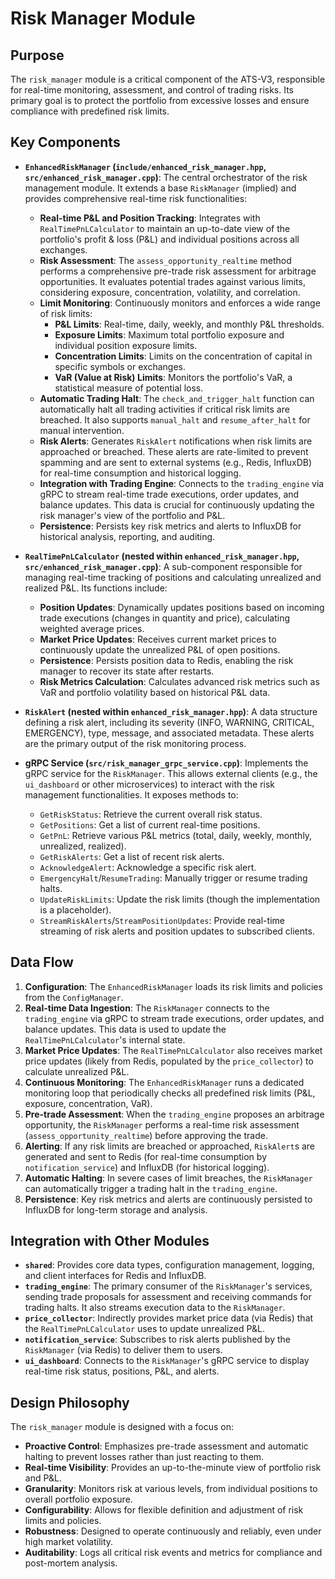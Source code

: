 # Risk Manager Module

## Purpose

The `risk_manager` module is a critical component of the ATS-V3, responsible for real-time monitoring, assessment, and control of trading risks. Its primary goal is to protect the portfolio from excessive losses and ensure compliance with predefined risk limits.

## Key Components

-   **`EnhancedRiskManager` (`include/enhanced_risk_manager.hpp`, `src/enhanced_risk_manager.cpp`)**:
    The central orchestrator of the risk management module. It extends a base `RiskManager` (implied) and provides comprehensive real-time risk functionalities:
    -   **Real-time P&L and Position Tracking**: Integrates with `RealTimePnLCalculator` to maintain an up-to-date view of the portfolio's profit & loss (P&L) and individual positions across all exchanges.
    -   **Risk Assessment**: The `assess_opportunity_realtime` method performs a comprehensive pre-trade risk assessment for arbitrage opportunities. It evaluates potential trades against various limits, considering exposure, concentration, volatility, and correlation.
    -   **Limit Monitoring**: Continuously monitors and enforces a wide range of risk limits:
        -   **P&L Limits**: Real-time, daily, weekly, and monthly P&L thresholds.
        -   **Exposure Limits**: Maximum total portfolio exposure and individual position exposure limits.
        -   **Concentration Limits**: Limits on the concentration of capital in specific symbols or exchanges.
        -   **VaR (Value at Risk) Limits**: Monitors the portfolio's VaR, a statistical measure of potential loss.
    -   **Automatic Trading Halt**: The `check_and_trigger_halt` function can automatically halt all trading activities if critical risk limits are breached. It also supports `manual_halt` and `resume_after_halt` for manual intervention.
    -   **Risk Alerts**: Generates `RiskAlert` notifications when risk limits are approached or breached. These alerts are rate-limited to prevent spamming and are sent to external systems (e.g., Redis, InfluxDB) for real-time consumption and historical logging.
    -   **Integration with Trading Engine**: Connects to the `trading_engine` via gRPC to stream real-time trade executions, order updates, and balance updates. This data is crucial for continuously updating the risk manager's view of the portfolio and P&L.
    -   **Persistence**: Persists key risk metrics and alerts to InfluxDB for historical analysis, reporting, and auditing.

-   **`RealTimePnLCalculator` (nested within `enhanced_risk_manager.hpp`, `src/enhanced_risk_manager.cpp`)**:
    A sub-component responsible for managing real-time tracking of positions and calculating unrealized and realized P&L. Its functions include:
    -   **Position Updates**: Dynamically updates positions based on incoming trade executions (changes in quantity and price), calculating weighted average prices.
    -   **Market Price Updates**: Receives current market prices to continuously update the unrealized P&L of open positions.
    -   **Persistence**: Persists position data to Redis, enabling the risk manager to recover its state after restarts.
    -   **Risk Metrics Calculation**: Calculates advanced risk metrics such as VaR and portfolio volatility based on historical P&L data.

-   **`RiskAlert` (nested within `enhanced_risk_manager.hpp`)**:
    A data structure defining a risk alert, including its severity (INFO, WARNING, CRITICAL, EMERGENCY), type, message, and associated metadata. These alerts are the primary output of the risk monitoring process.

-   **gRPC Service (`src/risk_manager_grpc_service.cpp`)**:
    Implements the gRPC service for the `RiskManager`. This allows external clients (e.g., the `ui_dashboard` or other microservices) to interact with the risk management functionalities. It exposes methods to:
    -   `GetRiskStatus`: Retrieve the current overall risk status.
    -   `GetPositions`: Get a list of current real-time positions.
    -   `GetPnL`: Retrieve various P&L metrics (total, daily, weekly, monthly, unrealized, realized).
    -   `GetRiskAlerts`: Get a list of recent risk alerts.
    -   `AcknowledgeAlert`: Acknowledge a specific risk alert.
    -   `EmergencyHalt`/`ResumeTrading`: Manually trigger or resume trading halts.
    -   `UpdateRiskLimits`: Update the risk limits (though the implementation is a placeholder).
    -   `StreamRiskAlerts`/`StreamPositionUpdates`: Provide real-time streaming of risk alerts and position updates to subscribed clients.

## Data Flow

1.  **Configuration**: The `EnhancedRiskManager` loads its risk limits and policies from the `ConfigManager`.
2.  **Real-time Data Ingestion**: The `RiskManager` connects to the `trading_engine` via gRPC to stream trade executions, order updates, and balance updates. This data is used to update the `RealTimePnLCalculator`'s internal state.
3.  **Market Price Updates**: The `RealTimePnLCalculator` also receives market price updates (likely from Redis, populated by the `price_collector`) to calculate unrealized P&L.
4.  **Continuous Monitoring**: The `EnhancedRiskManager` runs a dedicated monitoring loop that periodically checks all predefined risk limits (P&L, exposure, concentration, VaR).
5.  **Pre-trade Assessment**: When the `trading_engine` proposes an arbitrage opportunity, the `RiskManager` performs a real-time risk assessment (`assess_opportunity_realtime`) before approving the trade.
6.  **Alerting**: If any risk limits are breached or approached, `RiskAlert`s are generated and sent to Redis (for real-time consumption by `notification_service`) and InfluxDB (for historical logging).
7.  **Automatic Halting**: In severe cases of limit breaches, the `RiskManager` can automatically trigger a trading halt in the `trading_engine`.
8.  **Persistence**: Key risk metrics and alerts are continuously persisted to InfluxDB for long-term storage and analysis.

## Integration with Other Modules

-   **`shared`**: Provides core data types, configuration management, logging, and client interfaces for Redis and InfluxDB.
-   **`trading_engine`**: The primary consumer of the `RiskManager`'s services, sending trade proposals for assessment and receiving commands for trading halts. It also streams execution data to the `RiskManager`.
-   **`price_collector`**: Indirectly provides market price data (via Redis) that the `RealTimePnLCalculator` uses to update unrealized P&L.
-   **`notification_service`**: Subscribes to risk alerts published by the `RiskManager` (via Redis) to deliver them to users.
-   **`ui_dashboard`**: Connects to the `RiskManager`'s gRPC service to display real-time risk status, positions, P&L, and alerts.

## Design Philosophy

The `risk_manager` module is designed with a focus on:
-   **Proactive Control**: Emphasizes pre-trade assessment and automatic halting to prevent losses rather than just reacting to them.
-   **Real-time Visibility**: Provides an up-to-the-minute view of portfolio risk and P&L.
-   **Granularity**: Monitors risk at various levels, from individual positions to overall portfolio exposure.
-   **Configurability**: Allows for flexible definition and adjustment of risk limits and policies.
-   **Robustness**: Designed to operate continuously and reliably, even under high market volatility.
-   **Auditability**: Logs all critical risk events and metrics for compliance and post-mortem analysis.

